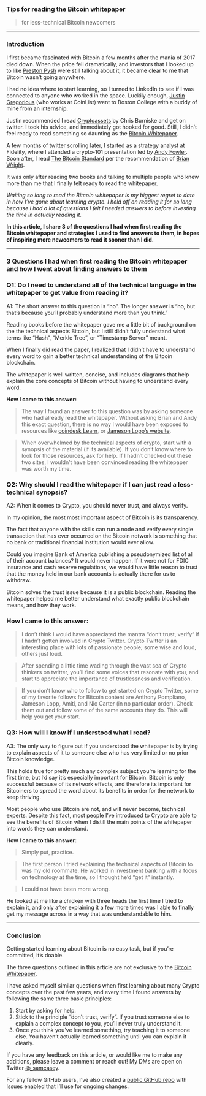 ### Tips for reading the Bitcoin whitepaper

> for less-technical Bitcoin newcomers

---

### Introduction

I first became fascinated with Bitcoin a few months after the mania of 2017 died down. When the price fell dramatically, and investors that I looked up to like [Preston Pysh](https://twitter.com/PrestonPysh) were still talking about it, it became clear to me that Bitcoin wasn’t going anywhere.

I had no idea where to start learning, so I turned to LinkedIn to see if I was connected to anyone who worked in the space. Luckily enough, [Justin Gregorious](https://twitter.com/jtgregorius) (who works at CoinList) went to Boston College with a buddy of mine from an internship.

Justin recommended I read [Cryptoassets](https://www.amazon.com/Cryptoassets-Innovative-Investors-Bitcoin-Beyond/dp/1260026671) by Chris Burniske and get on twitter. I took his advice, and immediately got hooked for good. Still, I didn't feel ready to read something so daunting as the [Bitcoin Whitepaper](https://bitcoin.org/bitcoin.pdf).

A few months of twitter scrolling later, I started as a strategy analyst at Fidelity, where I attended a crypto-101 presentation led by [Andy Fowler](https://www.linkedin.com/in/andy-fowler-cfa-131a8529/). Soon after, I read [The Bitcoin Standard](https://www.amazon.com/Bitcoin-Standard-Decentralized-Alternative-Central/dp/1119473861) per the recommendation of [Brian Wright](https://twitter.com/brian_wright21?s=20).

It was only after reading two books and talking to multiple people who knew more than me that I finally felt ready to read the whitepaper.

*Waiting so long to read the Bitcoin whitepaper is my biggest regret to date in how I’ve gone about learning crypto. I held off on reading it for so long because I had a lot of questions I felt I needed answers to before investing the time in actually reading it.*

**In this article, I share 3 of the questions I had when first reading the Bitcoin whitepaper and strategies I used to find answers to them, in hopes of inspiring more newcomers to read it sooner than I did.**

---

### 3 Questions I had when first reading the Bitcoin whitepaper and how I went about finding answers to them

### Q1: Do I need to understand all of the technical language in the whitepaper to get value from reading it?

A1: The short answer to this question is “no”. The longer answer is “no, but that’s because you’ll probably understand more than you think.”

Reading books before the whitepaper gave me a little bit of background on the the technical aspects Bitcoin, but I still didn’t fully understand what terms like “Hash”, “Merkle Tree”, or “Timestamp Server” meant.

When I finally did read the paper, I realized that I didn’t have to understand every word to gain a better technical understanding of the Bitcoin blockchain.

The whitepaper is well written, concise, and includes diagrams that help explain the core concepts of Bitcoin without having to understand every word.

**How I came to this answer:**

> The way I found an answer to this question was by asking someone who had already read the whitepaper. Without asking Brian and Andy this exact question, there is no way I would have been exposed to resources like [coindesk Learn](https://www.coindesk.com/learn), or [Jameson Lopp’s website](https://www.lopp.net/bitcoin-information/getting-started.html).

> When overwhelmed by the technical aspects of crypto, start with a synopsis of the material (if its available). If you don’t know where to look for those resources, ask for help. If I hadn’t checked out these two sites, I wouldn’t have been convinced reading the whitepaper was worth my time.

### Q2: Why should I read the whitepaper if I can just read a less-technical synopsis?

A2: When it comes to Crypto, you should never trust, and always verify.

In my opinion, the most most important aspect of Bitcoin is its transparency.

The fact that anyone with the skills can run a node and verify every single transaction that has ever occurred on the Bitcoin network is something that no bank or traditional financial institution would ever allow.

Could you imagine Bank of America publishing a pseudonymized list of all of their account balances? It would never happen. If it were not for FDIC insurance and cash reserve regulations, we would have little reason to trust that the money held in our bank accounts is actually there for us to withdraw.

Bitcoin solves the trust issue because it is a public blockchain. Reading the whitepaper helped me better understand what exactly public blockchain means, and how they work.

### **How I came to this answer:**

> I don’t think I would have appreciated the mantra “don’t trust, verify” if I hadn’t gotten involved in Crypto Twitter. Crypto Twitter is an interesting place with lots of passionate people; some wise and loud, others just loud.

> After spending a little time wading through the vast sea of Crypto thinkers on twitter, you’ll find some voices that resonate with you, and start to appreciate the importance of trustlessness and verification.

> If you don’t know who to follow to get started on Crypto Twitter, some of my favorite follows for Bitcoin content are Anthony Pompliano, Jameson Lopp, Amiti, and Nic Carter (in no particular order). Check them out and follow some of the same accounts they do. This will help you get your start.

### Q3: How will I know if I understood what I read?

A3: The only way to figure out if you understood the whitepaper is by trying to explain aspects of it to someone else who has very limited or no prior Bitcoin knowledge.

This holds true for pretty much any complex subject you’re learning for the first time, but I’d say it’s especially important for Bitcoin. Bitcoin is only successful because of its network effects, and therefore its important for Bitcoiners to spread the word about its benefits in order for the network to keep thriving.

Most people who use Bitcoin are not, and will never become, technical experts. Despite this fact, most people I’ve introduced to Crypto are able to see the benefits of Bitcoin when I distill the main points of the whitepaper into words they can understand.

**How I came to this answer:**

> Simply put, practice.

> The first person I tried explaining the technical aspects of Bitcoin to was my old roommate. He worked in investment banking with a focus on technology at the time, so I thought he’d “get it” instantly.

> I could not have been more wrong.

He looked at me like a chicken with three heads the first time I tried to explain it, and only after explaining it a few more times was I able to finally get my message across in a way that was understandable to him.

---

### Conclusion

Getting started learning about Bitcoin is no easy task, but if you’re committed, it’s doable.

The three questions outlined in this article are not exclusive to the [Bitcoin Whitepaper](https://bitcoin.org/bitcoin.pdf).

I have asked myself similar questions when first learning about many Crypto concepts over the past few years, and every time I found answers by following the same three basic principles:

1. Start by asking for help.
2. Stick to the principle “don’t trust, verify”. If you trust someone else to explain a complex concept to you, you’ll never truly understand it.
3. Once you think you’ve learned something, try teaching it to someone else. You haven’t actually learned something until you can explain it clearly.

If you have any feedback on this article, or would like me to make any additions, please leave a comment or reach out! My DMs are open on Twitter [@_samcasey](https://twitter.com/_samcasey).

For any fellow GitHub users, I’ve also created a [public GitHub repo](https://github.com/samuel-casey/Tips_for_reading_the_Bitcoin_whitepaper) with Issues enabled that I’ll use for ongoing changes.
